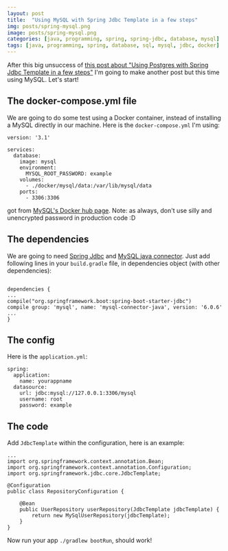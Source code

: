 ```yaml
---
layout: post
title:  "Using MySQL with Spring Jdbc Template in a few steps"
img: posts/spring-mysql.png
image: posts/spring-mysql.png
categories: [java, programming, spring, spring-jdbc, database, mysql]
tags: [java, programming, spring, database, sql, mysql, jdbc, docker]
---
```

After this big unsuccess of [this post about "Using Postgres with Spring Jdbc Template in a few steps"](https://www.fabridinapoli.com/using-postgres-with-spring-jdbc-template-few-steps/) I'm going to make another post but this time using MySQL.
Let's start!

## The docker-compose.yml file
We are going to do some test using a Docker container, instead of installing a MySQL directly in our machine.
Here is the `docker-compose.yml` I'm using:
```
version: '3.1'

services:
  database:
    image: mysql
    environment:
      MYSQL_ROOT_PASSWORD: example
    volumes:
      - ./docker/mysql/data:/var/lib/mysql/data
    ports:
      - 3306:3306
```
got from [MySQL's Docker hub page](https://hub.docker.com/_/mysql/).
Note: as always, don't use silly and unencrypted password in production code :D

## The dependencies
We are going to need [Spring Jdbc](https://mvnrepository.com/artifact/org.springframework/spring-jdbc) and [MySQL java connector](https://mvnrepository.com/artifact/mysql/mysql-connector-java).
Just add following lines in your `build.gradle` file, in dependencies object (with other dependencies):
```

dependencies {
...
compile("org.springframework.boot:spring-boot-starter-jdbc")
compile group: 'mysql', name: 'mysql-connector-java', version: '6.0.6'
...
}
```

## The config
Here is the `application.yml`:

```
spring:
  application:
    name: yourappname
  datasource:
    url: jdbc:mysql://127.0.0.1:3306/mysql
    username: root
    password: example
```

## The code

Add `JdbcTemplate` within the configuration, here is an example:
```
...
import org.springframework.context.annotation.Bean;
import org.springframework.context.annotation.Configuration;
import org.springframework.jdbc.core.JdbcTemplate;

@Configuration
public class RepositoryConfiguration {

    @Bean
    public UserRepository userRepository(JdbcTemplate jdbcTemplate) {
        return new MySqlUserRepository(jdbcTemplate);
    }
}
```

Now run your app `./gradlew bootRun`, should work!